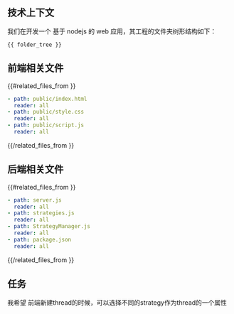 ## 技术上下文

我们在开发一个 基于 nodejs 的 web 应用，其工程的文件夹树形结构如下：

```
{{ folder_tree }}
```

## 前端相关文件

{{#related_files_from }}
```yaml
- path: public/index.html
  reader: all
- path: public/style.css
  reader: all
- path: public/script.js
  reader: all  
```
{{/related_files_from }}

## 后端相关文件

{{#related_files_from }}
```yaml
- path: server.js
  reader: all    
- path: strategies.js
  reader: all
- path: StrategyManager.js
  reader: all
- path: package.json
  reader: all    
```
{{/related_files_from }}

## 任务

我希望 前端新建thread的时候，可以选择不同的strategy作为thread的一个属性
